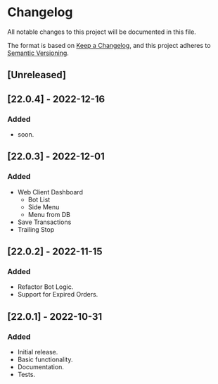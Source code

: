 # Changelog
All notable changes to this project will be documented in this file.

The format is based on [Keep a Changelog](https://keepachangelog.com/en/1.0.0/),
and this project adheres to [Semantic Versioning](https://semver.org/spec/v2.0.0.html).

## [Unreleased]

## [22.0.4] - 2022-12-16
### Added
- soon.

## [22.0.3] - 2022-12-01
### Added
- Web Client Dashboard
    - Bot List
    - Side Menu
    - Menu from DB
- Save Transactions
- Trailing Stop

## [22.0.2] - 2022-11-15
### Added
- Refactor Bot Logic.
- Support for Expired Orders.

## [22.0.1] - 2022-10-31
### Added
- Initial release.
- Basic functionality.
- Documentation.
- Tests.